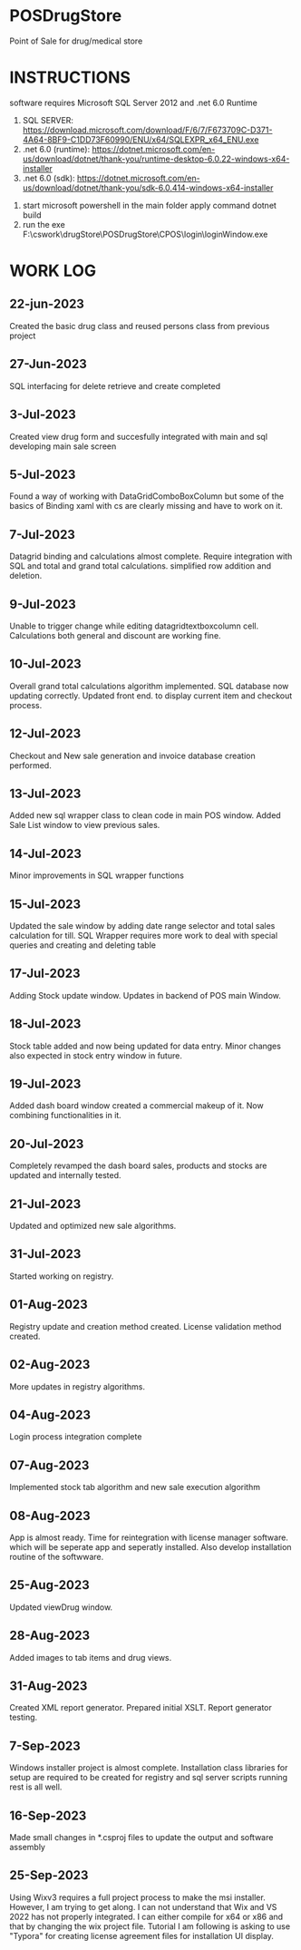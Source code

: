 # POSDrugStore
Point of Sale for drug/medical store
# INSTRUCTIONS
software requires Microsoft SQL Server 2012 and .net 6.0 Runtime
1) SQL SERVER: https://download.microsoft.com/download/F/6/7/F673709C-D371-4A64-8BF9-C1DD73F60990/ENU/x64/SQLEXPR_x64_ENU.exe
2) .net 6.0 (runtime): https://dotnet.microsoft.com/en-us/download/dotnet/thank-you/runtime-desktop-6.0.22-windows-x64-installer
2) .net 6.0 (sdk): https://dotnet.microsoft.com/en-us/download/dotnet/thank-you/sdk-6.0.414-windows-x64-installer

1. start microsoft powershell in the main folder apply command
dotnet build
2. run the exe 
F:\cswork\drugStore\POSDrugStore\CPOS\login\loginWindow.exe

# WORK LOG
## 22-jun-2023
Created the basic drug class and reused persons class from previous project
## 27-Jun-2023
SQL interfacing for delete retrieve and create completed
## 3-Jul-2023
Created view drug form and succesfully integrated with main and sql
developing main sale screen
## 5-Jul-2023
Found a way of working with DataGridComboBoxColumn but some of the basics of Binding xaml with cs are clearly missing and have to work on it.
## 7-Jul-2023
Datagrid binding and calculations almost complete. Require integration with SQL and total and grand total calculations.
simplified row addition and deletion.
## 9-Jul-2023
Unable to trigger change while editing datagridtextboxcolumn cell. Calculations both general and discount are working fine. 
## 10-Jul-2023
Overall grand total calculations algorithm implemented. SQL database now updating correctly. Updated front end. to display current item and checkout process. 
## 12-Jul-2023
Checkout and New sale generation and invoice database creation performed.
## 13-Jul-2023
Added new sql wrapper class to clean code in main POS window. Added Sale List window to view previous sales.
## 14-Jul-2023
Minor improvements in SQL wrapper functions
## 15-Jul-2023
Updated the sale window by adding date range selector and total sales calculation for till.
SQL Wrapper requires more work to deal with special queries and creating and deleting table
## 17-Jul-2023
Adding Stock update window. Updates in backend of POS main Window.
## 18-Jul-2023
Stock table added and now being updated for data entry. Minor changes also expected in stock entry window in future.
## 19-Jul-2023
Added dash board window created a commercial makeup of it. Now combining functionalities in it.
## 20-Jul-2023
Completely revamped the dash board sales, products and stocks are updated and internally tested.
## 21-Jul-2023
Updated and optimized new sale algorithms.
## 31-Jul-2023
Started working on registry.
## 01-Aug-2023
Registry update and creation method created. License validation method created. 
## 02-Aug-2023
More updates in registry algorithms.
## 04-Aug-2023
Login process integration complete
## 07-Aug-2023
Implemented stock tab algorithm and new sale execution algorithm
## 08-Aug-2023
App is almost ready. Time for reintegration with license manager software. which will be seperate app and seperatly installed. Also develop installation routine of the softwware. 
## 25-Aug-2023
Updated viewDrug window.
## 28-Aug-2023
Added images to tab items and drug views.
## 31-Aug-2023
Created XML report generator. Prepared initial XSLT. Report generator testing.
## 7-Sep-2023
Windows installer project is almost complete. Installation class libraries for setup are required to be created for registry and sql server scripts running rest is all well. 
## 16-Sep-2023
Made small changes in *.csproj files to update the output and software assembly
## 25-Sep-2023
Using Wixv3 requires a full project process to make the msi installer. However, I am trying to get along. I can not understand that Wix and VS 2022 has not properly integrated. I can either compile for x64 or x86 and that by changing the wix project file. Tutorial I am following is asking to use "Typora" for creating license agreement files for installation UI display.